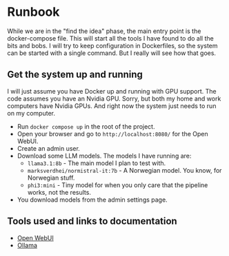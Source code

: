 # Runbook

While we are in the "find the idea" phase, the main entry point is the docker-compose file. This will start all the tools I have found to do all the bits and bobs. I will try to keep configuration in Dockerfiles, so the system can be started with a single command. But I really will see how that goes.

## Get the system up and running

I will just assume you have Docker up and running with GPU support. The code assumes you have an Nvidia GPU. Sorry, but both my home and work computers have Nvidia GPUs. And right now the system just needs to run on my computer.

* Run `docker compose up` in the root of the project.
* Open your browser and go to `http://localhost:8080/` for the Open WebUI.
* Create an admin user.
* Download some LLM models. The models I have running are:
    * `llama3.1:8b` - The main model I plan to test with.
    * `marksverdhei/normistral-it:7b` - A Norwegian model. You know, for Norwegian stuff.
    * `phi3:mini` - Tiny model for when you only care that the pipeline works, not the results.
* You download models from the admin settings page.

## Tools used and links to documentation
* [Open WebUI](https://docs.openwebui.com/)
* [Ollama](https://github.com/ollama/ollama/tree/main/docs)